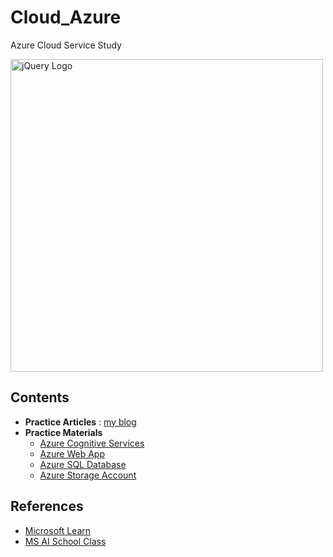 # Cloud_Azure

Azure Cloud Service Study

<img src="https://i.pcmag.com/imagery/reviews/06dapK8j91rZ6HEsE4T8uTT-2..v1601499714.png" width="500" alt="jQuery Logo">

## Contents
- **Practice Articles** : [my blog](https://dev-astra.tistory.com/category/Cloud/Azure)
- **Practice Materials**
    - [Azure Cognitive Services](https://azure.microsoft.com/ko-kr/products/cognitive-services)
    - [Azure Web App](https://azure.microsoft.com/ko-kr/products/app-service/web)
    - [Azure SQL Database](https://azure.microsoft.com/en-us/products/azure-sql/database)
    - [Azure Storage Account](https://learn.microsoft.com/en-us/azure/storage/common/storage-account-overview)

## References
- [Microsoft Learn](https://learn.microsoft.com/en-us/training/azure/)
- [MS AI School Class](https://msaischool.kr/)